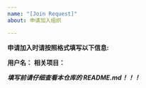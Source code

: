 ```yaml
---
name: "[Join Request]"
about: 申请加入组织

---
```


**申请加入时请按照格式填写以下信息:**

**用户名：**
**相关项目：**

***填写前请仔细查看本仓库的 README.md！！！***
